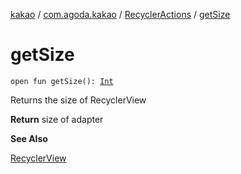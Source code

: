 [kakao](../../index.md) / [com.agoda.kakao](../index.md) / [RecyclerActions](index.md) / [getSize](.)

# getSize

`open fun getSize(): `[`Int`](https://kotlinlang.org/api/latest/jvm/stdlib/kotlin/-int/index.html)

Returns the size of RecyclerView

**Return**
size of adapter

**See Also**

[RecyclerView](https://developer.android.com/reference/android/support/v7/widget/RecyclerView.html)

